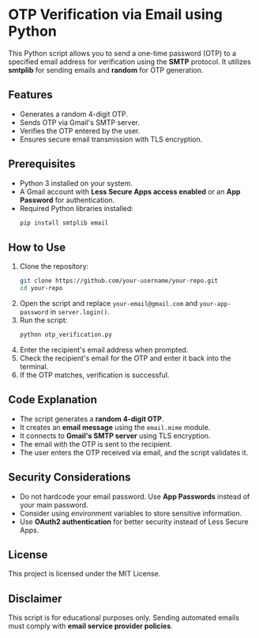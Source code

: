 # OTP Verification via Email using Python

This Python script allows you to send a one-time password (OTP) to a specified email address for verification using the **SMTP** protocol. It utilizes **smtplib** for sending emails and **random** for OTP generation.

## Features
- Generates a random 4-digit OTP.
- Sends OTP via Gmail's SMTP server.
- Verifies the OTP entered by the user.
- Ensures secure email transmission with TLS encryption.

## Prerequisites
- Python 3 installed on your system.
- A Gmail account with **Less Secure Apps access enabled** or an **App Password** for authentication.
- Required Python libraries installed:
  ```sh
  pip install smtplib email
  ```

## How to Use
1. Clone the repository:
   ```sh
   git clone https://github.com/your-username/your-repo.git
   cd your-repo
   ```
2. Open the script and replace `your-email@gmail.com` and `your-app-password` in `server.login()`.
3. Run the script:
   ```sh
   python otp_verification.py
   ```
4. Enter the recipient's email address when prompted.
5. Check the recipient's email for the OTP and enter it back into the terminal.
6. If the OTP matches, verification is successful.

## Code Explanation
- The script generates a **random 4-digit OTP**.
- It creates an **email message** using the `email.mime` module.
- It connects to **Gmail's SMTP server** using TLS encryption.
- The email with the OTP is sent to the recipient.
- The user enters the OTP received via email, and the script validates it.

## Security Considerations
- Do not hardcode your email password. Use **App Passwords** instead of your main password.
- Consider using environment variables to store sensitive information.
- Use **OAuth2 authentication** for better security instead of Less Secure Apps.

## License
This project is licensed under the MIT License.

## Disclaimer
This script is for educational purposes only. Sending automated emails must comply with **email service provider policies**.



